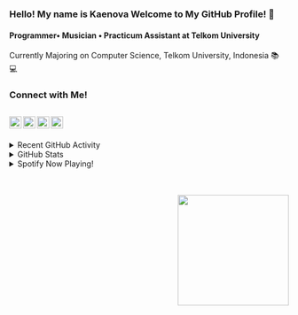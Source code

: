 ### Hello! My name is Kaenova Welcome to My GitHub Profile! :handshake:
#### Programmer• Musician • Practicum Assistant at Telkom University
Currently Majoring on Computer Science, Telkom University, Indonesia :books: :computer:  

### Connect with Me!
[<img align="left" alt="KaeM | YouTube" width="22px" src="https://cdn.jsdelivr.net/npm/simple-icons@v3/icons/youtube.svg" />][youtube]
[<img align="left" alt="KaeM | Twitter" width="22px" src="https://cdn.jsdelivr.net/npm/simple-icons@v3/icons/twitter.svg" />][twitter]
[<img align="left" alt="Kaenova Mahendra | LinkedIn" width="22px" src="https://cdn.jsdelivr.net/npm/simple-icons@v3/icons/linkedin.svg" />][linkedin]
[<img align="left" alt="Kaenova Mahendra | Instagram" width="22px" src="https://cdn.jsdelivr.net/npm/simple-icons@v3/icons/instagram.svg" />][instagram]
<br />
---
<details>
  <summary>Recent GitHub Activity</summary>

<!--START_SECTION:activity-->
1. 🎉 Merged PR [#3](https://github.com/kaenova/Tubes_Statistika/pull/3) in [kaenova/Tubes_Statistika](https://github.com/kaenova/Tubes_Statistika)
2. 💪 Opened PR [#3](https://github.com/kaenova/Tubes_Statistika/pull/3) in [kaenova/Tubes_Statistika](https://github.com/kaenova/Tubes_Statistika)
3. ❌ Closed PR [#2](https://github.com/kaenova/Tubes_Statistika/pull/2) in [kaenova/Tubes_Statistika](https://github.com/kaenova/Tubes_Statistika)
4. 💪 Opened PR [#2](https://github.com/kaenova/Tubes_Statistika/pull/2) in [kaenova/Tubes_Statistika](https://github.com/kaenova/Tubes_Statistika)
5. 🎉 Merged PR [#1](https://github.com/kaenova/Tubes_Statistika/pull/1) in [kaenova/Tubes_Statistika](https://github.com/kaenova/Tubes_Statistika)
<!--END_SECTION:activity-->

</details>

<details>
  <summary>GitHub Stats</summary>
  
  <img align="middle" alt="Kaenova's GitHub Stats" src="https://github-readme-stats.codestackr.vercel.app/api?username=kaenova&theme=nord&show_icons=true&hide_border=true" width=350 />
  
</details>

<details>
  <summary>Spotify Now Playing!</summary>
  
  [![Spotify](https://kaemspotify.vercel.app/api/spotify)](https://open.spotify.com/user/kaenova)
  
</details>

<br><br>
<img  align= "right" src="https://cdn.discordapp.com/attachments/527433841690804224/791558706508726292/Pre-comp-3.gif"  width="200">

[Youtube]: https://www.youtube.com/user/kaenovagtg
[twitter]: [Twitter](https://twitter.com/kaenovamahendra)
[linkedin]: https://www.linkedin.com/in/kaenova/
[Instagram]: https://www.instagram.com/kaenovama/

<!--
**kaenova/kaenova** is a ✨ _special_ ✨ repository because its `README.md` (this file) appears on your GitHub profile.

Here are some ideas to get you started:

- 🔭 I’m currently working on ...
- 🌱 I’m currently learning ...
- 👯 I’m looking to collaborate on ...
- 🤔 I’m looking for help with ...
- 💬 Ask me about ...
- 📫 How to reach me: ...
- 😄 Pronouns: ...
- ⚡ Fun fact: ...
-->
